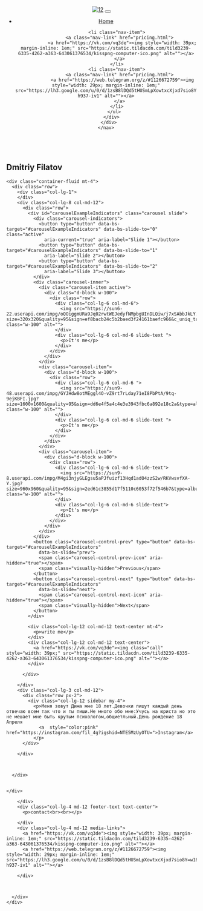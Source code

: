 <!DOCTYPE html>
<html lang="en">

<head>
  <meta charset="UTF-8">
  <meta http-equiv="X-UA-Compatible" content="IE=edge">
  <meta name="viewport" content="width=device-width, initial-scale=1.0">
  <link href="https://cdn.jsdelivr.net/npm/bootstrap@5.3.0-alpha1/dist/css/bootstrap.min.css" rel="stylesheet"
    integrity="sha384-GLhlTQ8iRABdZLl6O3oVMWSktQOp6b7In1Zl3/Jr59b6EGGoI1aFkw7cmDA6j6gD" crossorigin="anonymous">
  <link rel="stylesheet" href="source/styles/mycss.css">
  <link rel="stylesheet" href="source/styles/bg-video.css">
  <link rel="apple-touch-icon" sizes="180x180" href="favicon_io/apple-touch-icon.png">
  <link rel="icon" type="image/png" sizes="32x32" href="favicon_io/favicon-32x32.png">
  <link rel="icon" type="image/png" sizes="16x16" href="favicon_io/favicon-16x16.png">
  <link rel="manifest" href="favicon_io/site.webmanifest">
  <title>Filatov</title>
</head>

<body>
  <header>
    <nav class="navbar navbar-expand-lg bg-dark">
      <div class="container-fluid">
        <a class="navbar-brand" href="/"><img src="https://sun9-48.userapi.com/impg/GYJHdw8otMEggl4O-vZ9rt7rLday71eI8PbPtA/9tq-9ejKBFI.jpg?size=1600x1600&quality=95&sign=dd6e4f5a4c4e3e3943fbc6a892e18c2a&type=album" alt="12"></a>
        <button class="navbar-toggler" type="button" data-bs-toggle="collapse" data-bs-target="#navbarNav"
          aria-controls="navbarNav" aria-expanded="false" aria-label="Toggle navigation">
          <span class="navbar-toggler-icon"></span>
        </button>
        <div class="collapse navbar-collapse" id="navbarNav">
          <ul class="navbar-nav">
            <li class="nav-item">
              <a class="nav-link active" aria-current="page" href="/">Home</a>
            </li>

            <li class="nav-item">
              <a class="nav-link" href="pricing.html">
                <a href="https://vk.com/vq3de"><img style="width: 39px; margin-inline: 1em;" src="https://static.tildacdn.com/tild3239-6335-4262-a363-643061376534/kisspng-computer-ico.png" alt=""></a>
              </a>
            </li>
            <li class="nav-item">
              <a class="nav-link" href="pricing.html">
                <a href="https://web.telegram.org/z/#1126672759"><img style="width: 29px; margin-inline: 1em;" src="https://lh3.google.com/u/0/d/1zsB8lDQd5tHUSmLpXowtxcXjxd7sio8Y=w1860-h937-iv1" alt=""></a>
              </a>
            </li>
          </ul>
        </div>
      </div>
    </nav>
  </header>

  <section>
    <div class="bgvideo">
      <img src="" alt="">
      <div class="effect"></div>
      <div class="videtext">
        <img src="https://sun9-14.userapi.com/impg/WO_0gNZlCXQVmpQMp1fecMIXoxu70o7Pl2QGYw/KITlTdMbNA8.jpg?size=720x720&quality=95&sign=d7e66b32718fc954f257cf8238c195c0&type=album" alt="">
        <h1>Dmitriy Filatov</h1>
      </div>
    </div>

    <div class="container-fluid mt-4">
      <div class="row">
        <div class="col-lg-1">
        </div>
        <div class="col-lg-8 col-md-12">
          <div class="row">
            <div id="carouselExampleIndicators" class="carousel slide">
              <div class="carousel-indicators">
                <button type="button" data-bs-target="#carouselExampleIndicators" data-bs-slide-to="0" class="active"
                  aria-current="true" aria-label="Slide 1"></button>
                <button type="button" data-bs-target="#carouselExampleIndicators" data-bs-slide-to="1"
                  aria-label="Slide 2"></button>
                <button type="button" data-bs-target="#carouselExampleIndicators" data-bs-slide-to="2"
                  aria-label="Slide 3"></button>
              </div>
              <div class="carousel-inner">
                <div class="carousel-item active">
                  <div class="d-block w-100">
                    <div class="row">
                      <div class="col-lg-6 col-md-6">
                        <img src="https://sun6-22.userapi.com/impg/oQOiggmURa9Jq02rwtWEJedyfNMpbgUInDLQiw/j7xSAbbJkLY.jpg?size=320x320&quality=95&sign=ef8bacb24c5b2baed3f24161baefc966&c_uniq_tag=llDhNeKqLBp_KnAU83v00eA0Mgh9gFDl9RUlGEyPQxY&type=album" class="w-100" alt="">
                      </div>
                      <div class="col-lg-6 col-md-6 slide-text ">
                        <p>It's me</p>
                      </div>
                    </div>
                  </div>
                </div>
                <div class="carousel-item">
                  <div class="d-block w-100">
                    <div class="row">
                      <div class="col-lg-6 col-md-6 ">
                        <img src="https://sun9-48.userapi.com/impg/GYJHdw8otMEggl4O-vZ9rt7rLday71eI8PbPtA/9tq-9ejKBFI.jpg?size=1600x1600&quality=95&sign=dd6e4f5a4c4e3e3943fbc6a892e18c2a&type=album" class="w-100" alt="">
                      </div>
                      <div class="col-lg-6 col-md-6 slide-text ">
                        <p>It's me</p>
                      </div>
                    </div>
                  </div>
                </div>
                <div class="carousel-item">
                  <div class="d-block w-100">
                    <div class="row">
                      <div class="col-lg-6 col-md-6 slide-text">
                        <img src="https://sun9-8.userapi.com/impg/M4gi3njyGLEgsu5aPJfuizf13Hqd1adO4zzS2w/RKVwsvfXA-Y.jpg?size=960x960&quality=95&sign=2ed61c3855d17f5110c6053f72f546b7&type=album" class="w-100" alt="">
                      </div>
                      <div class="col-lg-6 col-md-6 slide-text">
                        <p>It's me</p>
                      </div>
                    </div>
                  </div>
                </div>
              </div>
              <button class="carousel-control-prev" type="button" data-bs-target="#carouselExampleIndicators"
                data-bs-slide="prev">
                <span class="carousel-control-prev-icon" aria-hidden="true"></span>
                <span class="visually-hidden">Previous</span>
              </button>
              <button class="carousel-control-next" type="button" data-bs-target="#carouselExampleIndicators"
                data-bs-slide="next">
                <span class="carousel-control-next-icon" aria-hidden="true"></span>
                <span class="visually-hidden">Next</span>
              </button>
            </div>

            <div class="col-lg-12 col-md-12 text-center mt-4">
              <p>write me</p>
            </div>
            <div class="col-lg-12 col-md-12 text-center">
              <a href="https://vk.com/vq3de"><img class="call" style="width: 39px;" src="https://static.tildacdn.com/tild3239-6335-4262-a363-643061376534/kisspng-computer-ico.png" alt=""></a>
            </div>

          </div>

        </div>
        <div class="col-lg-3 col-md-12">
          <div class="row px-2">
            <div class="col-lg-12 sidebar my-4">
              <p>Меня зовут Дима мне 18 лет.Девочки пишут каждый день отвечаю всем так что и ты пиши.Не много обо мне:Учусь на юриста но это не мешает мне быть крутым психологом,общиетльный.День рождение 18 Апреля
                <a  style="color:pink"  href="https://instagram.com/fil_4g?igshid=NTE5MzUyOTU=">Instagram</a>
              </p>
          </div>

        </div>



      </div>


    </div>

  </section>

  <footer class="mt-4">
    <div class="container-fliud">
      <div class="row">
        <div class="col-lg-4 md-12 footer-text text-center">
          <p></p>

        </div>
        <div class="col-lg-4 md-12 footer-text text-center">
          <p>contact<br><br></p>

        </div>
        <div class="col-lg-4 md-12 media-links">
          <a href="https://vk.com/vq3de"><img style="width: 39px; margin-inline: 1em;" src="https://static.tildacdn.com/tild3239-6335-4262-a363-643061376534/kisspng-computer-ico.png" alt=""></a>
          <a href="https://web.telegram.org/z/#1126672759"><img style="width: 29px; margin-inline: 1em;" src="https://lh3.google.com/u/0/d/1zsB8lDQd5tHUSmLpXowtxcXjxd7sio8Y=w1860-h937-iv1" alt=""></a>

        </div>



      </div>
    </div>

  </footer>
